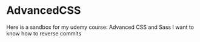 # AdvancedCSS
Here is a sandbox for my udemy course: Advanced CSS and Sass
I want to know how to reverse commits
